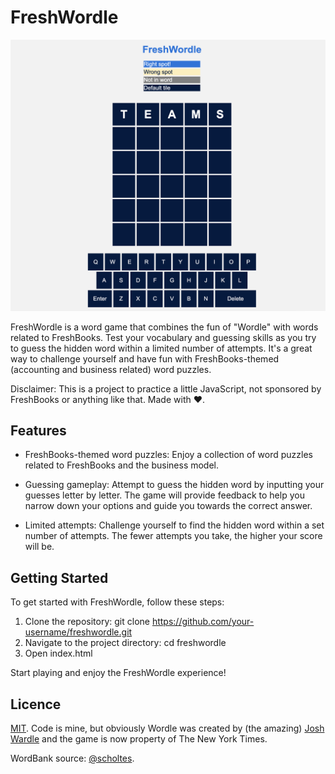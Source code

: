 # FreshWordle

<img src="README/screenshot.png" alt="Wordle clone inspired by words common in the FreshBooks industry" width="800">

FreshWordle is a word game that combines the fun of "Wordle" with words related to FreshBooks. Test your vocabulary and guessing skills as you try to guess the hidden word within a limited number of attempts. It's a great way to challenge yourself and have fun with FreshBooks-themed (accounting and business related) word puzzles.

Disclaimer: This is a project to practice a little JavaScript, not sponsored by FreshBooks or anything like that. Made with ♥️.

## Features

- FreshBooks-themed word puzzles: Enjoy a collection of word puzzles related to FreshBooks and the business model.

- Guessing gameplay: Attempt to guess the hidden word by inputting your guesses letter by letter. The game will provide feedback to help you narrow down your options and guide you towards the correct answer.

- Limited attempts: Challenge yourself to find the hidden word within a set number of attempts. The fewer attempts you take, the higher your score will be.

## Getting Started

To get started with FreshWordle, follow these steps:

1. Clone the repository: git clone https://github.com/your-username/freshwordle.git
2. Navigate to the project directory: cd freshwordle
3. Open index.html

Start playing and enjoy the FreshWordle experience!

## Licence

[MIT](https://github.com/Jadekin/FreshWordle/blob/main/LICENSE). Code is mine, but obviously Wordle was created by (the amazing) [Josh Wardle](https://github.com/powerlanguage) and the game is now property of The New York Times.

WordBank source: [@scholtes](https://gist.github.com/scholtes/94f3c0303ba6a7768b47583aff36654d).
